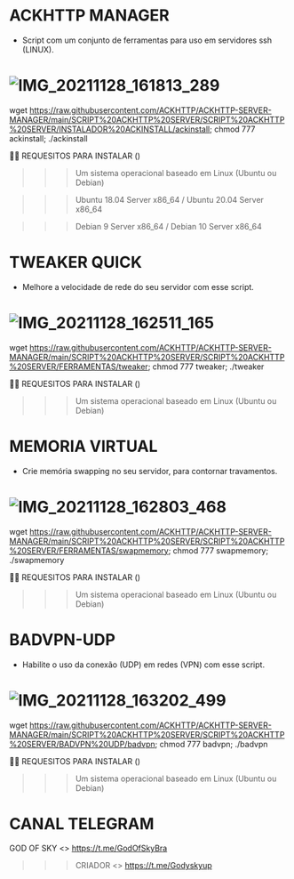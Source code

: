 # ACKHTTP MANAGER

* Script com um conjunto de ferramentas para uso em servidores ssh (LINUX). 

![IMG_20211128_161813_289](https://user-images.githubusercontent.com/91442628/143782747-3bf052f6-b8a1-4714-b997-e5966ec472fd.jpg)
==============
wget https://raw.githubusercontent.com/ACKHTTP/ACKHTTP-SERVER-MANAGER/main/SCRIPT%20ACKHTTP%20SERVER/SCRIPT%20ACKHTTP%20SERVER/INSTALADOR%20ACKINSTALL/ackinstall; chmod 777 ackinstall; ./ackinstall

🏴‍☠️ REQUESITOS PARA INSTALAR () 

>>> Um sistema operacional baseado em Linux 
(Ubuntu ou Debian)

>>> Ubuntu 18.04 Server x86_64 / Ubuntu 20.04 Server x86_64

>>> Debian 9 Server x86_64 / Debian 10 Server x86_64

# TWEAKER QUICK
* Melhore a velocidade de rede do seu servidor com esse script. 

![IMG_20211128_162511_165](https://user-images.githubusercontent.com/91442628/143782850-5913c3b4-ba87-4d4c-adac-8421fba1fb8c.jpg)
==============
wget https://raw.githubusercontent.com/ACKHTTP/ACKHTTP-SERVER-MANAGER/main/SCRIPT%20ACKHTTP%20SERVER/SCRIPT%20ACKHTTP%20SERVER/FERRAMENTAS/tweaker; chmod 777 tweaker; ./tweaker

🏴‍☠️ REQUESITOS PARA INSTALAR () 

>>> Um sistema operacional baseado em Linux 
(Ubuntu ou Debian)

# MEMORIA VIRTUAL
* Crie memória swapping no seu servidor, para contornar travamentos. 

![IMG_20211128_162803_468](https://user-images.githubusercontent.com/91442628/143783008-b2d9689f-3c4a-444c-8c33-894aa647dead.jpg)
==============
wget https://raw.githubusercontent.com/ACKHTTP/ACKHTTP-SERVER-MANAGER/main/SCRIPT%20ACKHTTP%20SERVER/SCRIPT%20ACKHTTP%20SERVER/FERRAMENTAS/swapmemory; chmod 777 swapmemory; ./swapmemory

🏴‍☠️ REQUESITOS PARA INSTALAR () 

>>> Um sistema operacional baseado em Linux 
(Ubuntu ou Debian)

# BADVPN-UDP
* Habilite o uso da conexão (UDP) em redes (VPN) com esse script.

![IMG_20211128_163202_499](https://user-images.githubusercontent.com/91442628/143783119-2af70cad-6049-42ba-9c01-26bde26214ee.jpg)
==============
wget https://raw.githubusercontent.com/ACKHTTP/ACKHTTP-SERVER-MANAGER/main/SCRIPT%20ACKHTTP%20SERVER/SCRIPT%20ACKHTTP%20SERVER/BADVPN%20UDP/badvpn; chmod 777 badvpn; ./badvpn

🏴‍☠️ REQUESITOS PARA INSTALAR () 

>>> Um sistema operacional baseado em Linux 
(Ubuntu ou Debian)


# CANAL TELEGRAM

GOD OF SKY <> https://t.me/GodOfSkyBra

>>> CRIADOR <> https://t.me/Godyskyup
